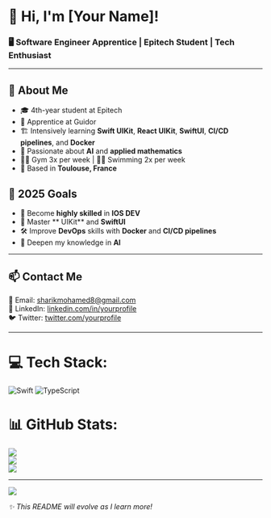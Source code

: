 # 👋 Hi, I'm [Your Name]!

### 🖥️ Software Engineer Apprentice | Epitech Student | Tech Enthusiast

---

## 🚀 About Me
- 🎓 4th-year student at Epitech
- 💼 Apprentice at Guidor
- 🏗️ Intensively learning **Swift UIKit**, **React UIKit**, **SwiftUI**, **CI/CD pipelines**, and **Docker**
- 🤖 Passionate about **AI** and **applied mathematics**
- 🏋️‍♂️ Gym 3x per week | 🏊‍♂️ Swimming 2x per week
- 📍 Based in **Toulouse, France**

## 🎯 2025 Goals
- 🚀 Become **highly skilled** in **IOS DEV**
- 📱 Master ** UIKit** and **SwiftUI**
- 🛠️ Improve **DevOps** skills with **Docker** and **CI/CD pipelines**
- 🧠 Deepen my knowledge in **AI** 

---

## 📫 Contact Me
📧 Email: [sharikmohamed8@gmail.com](mailto:sharikmohamed8@gmail.co)  
💼 LinkedIn: [linkedin.com/in/yourprofile](https://linkedin.com/in/yourprofile)  
🐦 Twitter: [twitter.com/yourprofile](https://twitter.com/yourprofile)

---


# 💻 Tech Stack:
![Swift](https://img.shields.io/badge/swift-F54A2A?style=for-the-badge&logo=swift&logoColor=white) ![TypeScript](https://img.shields.io/badge/typescript-%23007ACC.svg?style=for-the-badge&logo=typescript&logoColor=white)
# 📊 GitHub Stats:
![](https://github-readme-stats.vercel.app/api?username=cdfleader&theme=dark&hide_border=false&include_all_commits=false&count_private=false)<br/>
![](https://nirzak-streak-stats.vercel.app/?user=cdfleader&theme=dark&hide_border=false)<br/>
![](https://github-readme-stats.vercel.app/api/top-langs/?username=cdfleader&theme=dark&hide_border=false&include_all_commits=false&count_private=false&layout=compact)

---
[![](https://visitcount.itsvg.in/api?id=cdfleader&icon=0&color=0)](https://visitcount.itsvg.in)

<!-- Proudly created with GPRM ( https://gprm.itsvg.in ) -->

_✨ This README will evolve as I learn more!_
